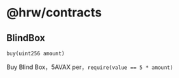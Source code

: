 # @hrw/contracts

## BlindBox

`buy(uint256 amount)`

Buy Blind Box，5AVAX per，`require(value == 5 * amount)`
